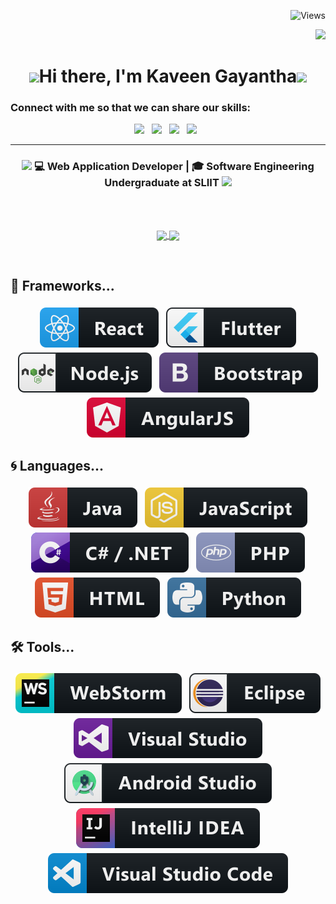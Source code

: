 <div align="right">

![Views](https://komarev.com/ghpvc/?username=Kavee0&label=VIEWS)
 
 
![](https://media-exp1.licdn.com/dms/image/C5616AQGfhtXq7PwD6g/profile-displaybackgroundimage-shrink_200_800/0/1652265307084?e=1657756800&v=beta&t=RIzsACkZ3EEA2_mBi0hx08vNvSeE9hlkWAJ_UUe1j5A)


</div>


</div>
<div align="center">
   <h1><img src="https://emojis.slackmojis.com/emojis/images/1531849430/4246/blob-sunglasses.gif?1531849430" width="30"/>Hi there, I'm Kaveen Gayantha<img src="https://media.giphy.com/media/hvRJCLFzcasrR4ia7z/giphy.gif" width="30px"> </h1>
   
</div>

### Connect with me so that we can share our skills:

<p align='center'>
    <a href="https://www.linkedin.com/in/kaveen-gayantha-809237250/"><img height="30" src="https://img.icons8.com/color/50/000000/linkedin.png"></a>&nbsp;&nbsp;
    <a href="https://www.facebook.com/profile.php?id=100075483087522&mibextid=LQQJ4d"><img height="30" src="https://img.icons8.com/color/48/000000/facebook.png"></a>&nbsp;&nbsp;
    <a href="https://instagram.com/kaveen.gayantha?igshid=YmMyMTA2M2Y="><img height="30" src="https://img.icons8.com/fluent/50/000000/instagram-new.png"></a>&nbsp;&nbsp;
     <a href="kaveengayantha578@gmail.com"><img height="30" src="https://img.icons8.com/fluent/48/000000/gmail-new.png"></a>&nbsp;&nbsp;
   
</p>

<hr>

<div align="center">
<h3><img src="https://media.giphy.com/media/WUlplcMpOCEmTGBtBW/giphy.gif" width="35"> 💻 Web Application Developer | 🎓 Software Engineering Undergraduate at SLIIT  <img src="https://media.giphy.com/media/WUlplcMpOCEmTGBtBW/giphy.gif" width="35"></h3>
</div>
<br>
<br>
<p align="center">
  <a href="https://github.com/Kavee0/github-readme-stats">
    <img
      align="center"
      src="https://github-readme-stats.vercel.app/api/top-langs/?username=Kavee0&exclude_repo=cravingslk-cms-joomla&layout=compact&theme=tokyonight"
    />
  </a>
  <a href="https://github.com/Kavee0/github-readme-stats">
    <img
      align="center"
      height="165"
      src="https://github-readme-stats.vercel.app/api?username=Kavee0&count_private=true&show_icons=true&custom_title=Github%20Stats&theme=tokyonight"
    />
  </a>
</p>
<br>

## 🚀 Frameworks...

<p align="center">
  
   <img src="assets\badges\Frameworks\react.svg" alt="react" style="vertical-align:top; margin:4px">
   <img src="assets\badges\Frameworks\flutter.svg" alt="flutter" style="vertical-align:top; margin:4px">
  <img src="assets\badges\Frameworks\nodejs.svg" alt="nodejs" style="vertical-align:top; margin:4px">     
  <img src="assets\badges\Frameworks\bootstrap.svg" alt="bootstrap" style="vertical-align:top; margin:4px">
  <img src="assets\badges\Frameworks\angular.svg" alt="angularjs" style="vertical-align:top; margin:4px">
  
</p>

## 🌀 Languages...

<p align="center">
  
   <img src="assets\badges\Languages\java.svg" alt="java" style="vertical-align:top; margin:4px">
   <img src="assets\badges\Languages\js.svg" alt="js" style="vertical-align:top; margin:4px">
  <img src="assets\badges\Languages\csharp_dotnet.svg" alt="csharpdotnet" style="vertical-align:top; margin:4px">    
  <img src="assets\badges\Languages\php.svg" alt="php" style="vertical-align:top; margin:4px"> 
  <img src="assets\badges\Languages\html.svg" alt="html" style="vertical-align:top; margin:4px">
  <img src="assets\badges\Languages\python.svg" alt="python" style="vertical-align:top; margin:4px">

</p>

## 🛠 Tools...

<p align="center">
  
   <img src="assets\badges\Tools\jetbrains_webstorm.svg" alt="webstorm" style="vertical-align:top; margin:4px">
   <img src="assets\badges\Tools\eclipse.svg" alt="eclipse" style="vertical-align:top; margin:4px">
  <img src="assets\badges\Tools\visualstudio.svg" alt="visualstudio" style="vertical-align:top; margin:4px">    
  <img src="assets\badges\Tools\android_studio_colour.svg" alt="androidstudio" style="vertical-align:top; margin:4px">
  <img src="assets\badges\Tools\jetbrains_intellij.svg" alt="jetbrains_intellij" style="vertical-align:top; margin:4px">
  <img src="assets\badges\Tools\visualstudio_code.svg" alt="vscode" style="vertical-align:top; margin:4px">
</p>

